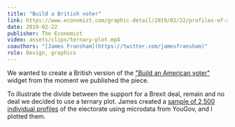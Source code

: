 ```yaml
---
title: "Build a British voter"
link: https://www.economist.com/graphic-detail/2019/02/22/profiles-of-a-divided-country
date: 2019-02-22
publisher: The Economist
video: assets/clips/ternary-plot.mp4
coauthors: "[James Fransham](https://twitter.com/jamesfransham)"
role: Design, graphics
---
```


We wanted to create a British version of the ["Build an American voter"](https://www.economist.com/graphic-detail/2018/11/03/how-to-forecast-an-americans-vote) widget from the moment we published the piece.

To illustrate the divide between the support for a Brexit deal, remain and no deal we decided to use a ternary plot. James created a [sample of 2,500 individual profiles](https://github.com/TheEconomist/graphic-detail-data/tree/master/data/2019-02-23_opinion-on-brexit) of the electorate using microdata from YouGov, and I plotted them.

